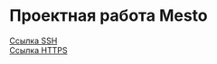 # Проектная работа Mesto

[Ссылка SSH](git@github.com:LodeNik23/mesto-project-ff.git) \
[Ссылка HTTPS](https://github.com/LodeNik23/mesto-project-ff.git)
